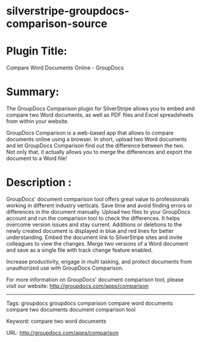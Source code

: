 silverstripe-groupdocs-comparison-source
========================================

Plugin Title:
========================================
Compare Word Documents Online - GroupDocs

Summary:
========================================

The GroupDocs Comparison plugin for SilverStripe allows you to embed and compare two Word documents, as well as PDF files and Excel spreadsheets from within your website.

GroupDocs Comparison is a web-based app that allows to compare documents online using a browser. In short, upload two Word documents and let GroupDocs Comparison find out the difference between the two. Not only that, it actually allows you to merge the differences and export the document to a Word file!

Description :
=======================================

GroupDocs' document comparison tool offers great value to professionals working in different industry verticals. Save time and avoid finding errors or differences in the document manually. Upload two files to your GroupDocs account and run the comparison tool to check the differences. It helps overcome version issues and stay current. Additions or deletions to the newly created document is displayed in blue and red lines for better understanding. Embed the document link to SilverStripe sites and invite colleagues to view the changes. Merge two versions of a Word document and save as a single file with track change feature enabled.

Increase productivity, engage in multi tasking, and protect documents from unauthorized use with GroupDocs Comparison.

For more information on GroupDocs' document comparison tool, please visit our website:
http://groupdocs.com/apps/comparison

___

Tags:
groupdocs
groupdocs comparison
compare word documents
compare two documents
document comparison tool

Keyword:
compare two word documents

URL:
http://groupdocs.com/apps/comparison